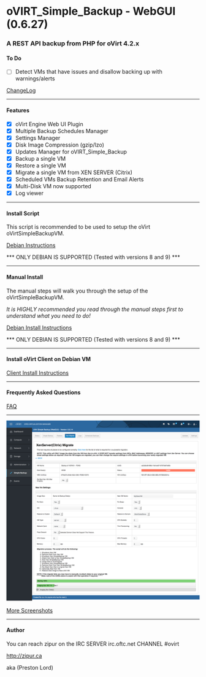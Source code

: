 # oVIRT_Simple_Backup - WebGUI (0.6.27) 

### A REST API backup from PHP for oVirt 4.2.x
   
#### To Do
 - [ ] Detect VMs that have issues and disallow backing up with warnings/alerts


   
[ChangeLog](https://github.com/zipurman/oVIRT_Simple_Backup/blob/master/ChangeLog.md)

---

#### Features

 - [x] oVirt Engine Web UI Plugin
 - [x] Multiple Backup Schedules Manager
 - [x] Settings Manager
 - [x] Disk Image Compression (gzip/lzo)
 - [x] Updates Manager for oVIRT_Simple_Backup
 - [x] Backup a single VM
 - [x] Restore a single VM
 - [x] Migrate a single VM from XEN SERVER (Citrix)
 - [x] Scheduled VMs Backup Retention and Email Alerts
 - [x] Multi-Disk VM now supported
 - [x] Log viewer

---

#### Install Script

This script is recommended to be used to setup the oVirt oVirtSimpleBackupVM.

[Debian Instructions](https://github.com/zipurman/oVIRT_Simple_Backup/tree/master/server/installer)

*** ONLY DEBIAN IS SUPPORTED (Tested with versions 8 and 9) ***

---


#### Manual Install

The manual steps will walk you through the setup of the oVirtSimpleBackupVM.

*It is HIGHLY recommended you read through the manual steps first to understand what you need to do!*

[Debian Install Instructions](https://github.com/zipurman/oVIRT_Simple_Backup/blob/master/docs/install_debian.md)

*** ONLY DEBIAN IS SUPPORTED (Tested with versions 8 and 9) ***

---

#### Install oVirt Client on Debian VM

[Client Install Instructions](http://zipur.ca/knowledgebase/debian-8-jessie-ovirt-guest-agent/)

---


#### Frequently Asked Questions

[FAQ](https://github.com/zipurman/oVIRT_Simple_Backup/blob/master/FAQ.md)


---
 
![ ](screenshots/SS.0.6.14.00.png?raw=true)

[More Screenshots](https://github.com/zipurman/oVIRT_Simple_Backup/tree/master/screenshots)

---

#### Author

You can reach zipur on the IRC SERVER irc.oftc.net CHANNEL #ovirt

http://zipur.ca

aka (Preston Lord)

